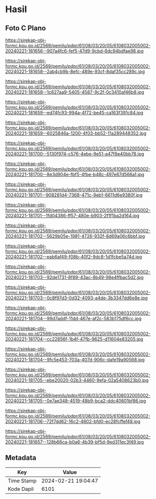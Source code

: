 # Hasil

## Foto C Plano

https://sirekap-obj-formc.kpu.go.id/2569/pemilu/pdpr/61/08/03/20/05/6108032005002-20240221-181656--907a4fc6-fef5-47d9-9cbd-6dc94bdfae98.jpg

https://sirekap-obj-formc.kpu.go.id/2569/pemilu/pdpr/61/08/03/20/05/6108032005002-20240221-181658--2ab4cb9b-8efc-489e-93cf-8daf35cc289c.jpg

https://sirekap-obj-formc.kpu.go.id/2569/pemilu/pdpr/61/08/03/20/05/6108032005002-20240221-181658--1c627aa9-5405-4587-9c2f-0c3410af46b8.jpg

https://sirekap-obj-formc.kpu.go.id/2569/pemilu/pdpr/61/08/03/20/05/6108032005002-20240221-181659--ed74fc93-994a-4f72-be45-ca163f391c84.jpg

https://sirekap-obj-formc.kpu.go.id/2569/pemilu/pdpr/61/08/03/20/05/6108032005002-20240221-181659--6025846a-1200-4f03-bb52-11a289448352.jpg

https://sirekap-obj-formc.kpu.go.id/2569/pemilu/pdpr/61/08/03/20/05/6108032005002-20240221-181700--5130f974-c576-4ebe-9e51-a47f8e40bb78.jpg

https://sirekap-obj-formc.kpu.go.id/2569/pemilu/pdpr/61/08/03/20/05/6108032005002-20240221-181700--8e3d904e-fbf5-4fbe-b48c-497e67d566a1.jpg

https://sirekap-obj-formc.kpu.go.id/2569/pemilu/pdpr/61/08/03/20/05/6108032005002-20240221-181701--908281d4-7368-471c-9eb1-6611d6e9380f.jpg

https://sirekap-obj-formc.kpu.go.id/2569/pemilu/pdpr/61/08/03/20/05/6108032005002-20240221-181701--1fd04386-ff57-480e-b903-2f1f1ba2d164.jpg

https://sirekap-obj-formc.kpu.go.id/2569/pemilu/pdpr/61/08/03/20/05/6108032005002-20240221-181702--5629b05e-1981-4726-932f-8d69a06c6bbf.jpg

https://sirekap-obj-formc.kpu.go.id/2569/pemilu/pdpr/61/08/03/20/05/6108032005002-20240221-181702--eab6af49-f08b-40f2-9dc8-1d1fcbe5a74d.jpg

https://sirekap-obj-formc.kpu.go.id/2569/pemilu/pdpr/61/08/03/20/05/6108032005002-20240221-181703--92de1731-8f89-43ac-8b49-98e4ffbac5d2.jpg

https://sirekap-obj-formc.kpu.go.id/2569/pemilu/pdpr/61/08/03/20/05/6108032005002-20240221-181703--0c8f97d3-0d32-4093-a4de-3b3347dd6e8e.jpg

https://sirekap-obj-formc.kpu.go.id/2569/pemilu/pdpr/61/08/03/20/05/6108032005002-20240221-181704--99d7addf-11dd-467e-af2c-583b175df6cc.jpg

https://sirekap-obj-formc.kpu.go.id/2569/pemilu/pdpr/61/08/03/20/05/6108032005002-20240221-181704--cc22856f-1b4f-47fb-9625-d11604e83205.jpg

https://sirekap-obj-formc.kpu.go.id/2569/pemilu/pdpr/61/08/03/20/05/6108032005002-20240221-181704--9fc5e453-703a-407d-906c-dafe19a90568.jpg

https://sirekap-obj-formc.kpu.go.id/2569/pemilu/pdpr/61/08/03/20/05/6108032005002-20240221-181705--ebe20020-02b3-4460-9efa-02a5408623b0.jpg

https://sirekap-obj-formc.kpu.go.id/2569/pemilu/pdpr/61/08/03/20/05/6108032005002-20240221-181705--0e7ae348-4519-48b9-bca2-ddc40801bf86.jpg

https://sirekap-obj-formc.kpu.go.id/2569/pemilu/pdpr/61/08/03/20/05/6108032005002-20240221-181706--72f7dd62-16c2-4602-bfd0-ec28fcffef48.jpg

https://sirekap-obj-formc.kpu.go.id/2569/pemilu/pdpr/61/08/03/20/05/6108032005002-20240221-181657--128b66ca-b0a6-4b39-bf5d-9ed311ec3f49.jpg


## Metadata

| Key        | Value               |
| ---------- | ------------------- |
| Time Stamp | 2024-02-21 19:04:47 |
| Kode Dapil | 6101                |



